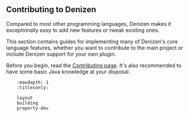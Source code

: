 Contributing to Denizen
-----------------------

Compared to most other programming languages, Denizen makes it exceptionally easy to add new features or tweak existing ones. 

This section contains guides for implementing many of Denizen's core language features, whether you want to contribute to the main project or include Denizen support for your own plugin.

Before you begin, read the [Contributing page](https://github.com/DenizenScript/Denizen/blob/dev/CONTRIBUTING.md). It's also recommended to have some basic Java knowledge at your disposal.

``` toctree::
    :maxdepth: 1
    :titlesonly:

    layout
    building
    property-dev
```
